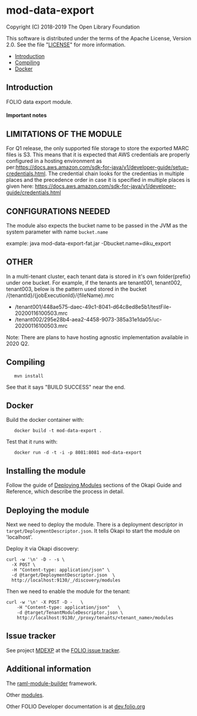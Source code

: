 # mod-data-export

Copyright (C) 2018-2019 The Open Library Foundation

This software is distributed under the terms of the Apache License,
Version 2.0. See the file "[LICENSE](LICENSE)" for more information.

* [Introduction](#introduction)
* [Compiling](#compiling)
* [Docker](#docker)

## Introduction

FOLIO data export module.

#### Important notes

## LIMITATIONS OF THE MODULE
For Q1 release, the only supported file storage to store the exported MARC files is S3. 
This means that it is expected that AWS credentials are properly configured in a hosting environment as per:https://docs.aws.amazon.com/sdk-for-java/v1/developer-guide/setup-credentials.html.
The credential chain looks for the credentias in multiple places and the precedence order in case it is specified in multiple places is given here: https://docs.aws.amazon.com/sdk-for-java/v1/developer-guide/credentials.html

## CONFIGURATIONS NEEDED
The module also expects the bucket name to be passed in the JVM as the system parameter with name `bucket.name`

example: java mod-data-export-fat.jar -Dbucket.name=diku_export


## OTHER
In a multi-tenant cluster, each tenant data is stored in it's own folder(prefix) under one bucket. For example, if the tenants are tenant001, tenant002, tenant003, below is the pattern used stored in the bucket
/{tenantId}/{jobExecutionId}/{fileName}.mrc
- /tenant001/448ae575-daec-49c1-8041-d64c8ed8e5b1/testFile-20200116100503.mrc
- /tenant002/295e28b4-aea2-4458-9073-385a31e1da05/uc-20200116100503.mrc


Note: There are plans to have hosting agnostic implementation available in 2020 Q2.

## Compiling

```
   mvn install
```

See that it says "BUILD SUCCESS" near the end.

## Docker

Build the docker container with:

```
   docker build -t mod-data-export .
```

Test that it runs with:

```
   docker run -d -t -i -p 8081:8081 mod-data-export
```

## Installing the module

Follow the guide of
[Deploying Modules](https://github.com/folio-org/okapi/blob/master/doc/guide.md#example-1-deploying-and-using-a-simple-module)
sections of the Okapi Guide and Reference, which describe the process in detail.

## Deploying the module

Next we need to deploy the module. There is a deployment descriptor in
`target/DeploymentDescriptor.json`. It tells Okapi to start the module on 'localhost'.

Deploy it via Okapi discovery:

```
curl -w '\n' -D - -s \
  -X POST \
  -H "Content-type: application/json" \
  -d @target/DeploymentDescriptor.json  \
  http://localhost:9130/_/discovery/modules
```

Then we need to enable the module for the tenant:

```
curl -w '\n' -X POST -D -   \
    -H "Content-type: application/json"   \
    -d @target/TenantModuleDescriptor.json \
    http://localhost:9130/_/proxy/tenants/<tenant_name>/modules
```

## Issue tracker

See project [MDEXP](https://issues.folio.org/browse/MDEXP)
at the [FOLIO issue tracker](https://dev.folio.org/guidelines/issue-tracker/).

## Additional information

The [raml-module-builder](https://github.com/folio-org/raml-module-builder) framework.

Other [modules](https://dev.folio.org/source-code/#server-side).

Other FOLIO Developer documentation is at [dev.folio.org](https://dev.folio.org/)
